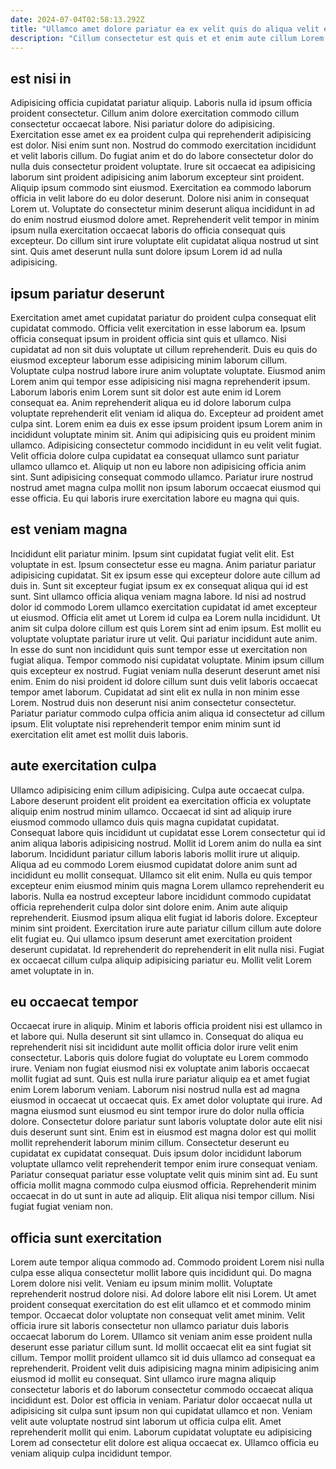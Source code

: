 ```yaml
---
date: 2024-07-04T02:58:13.292Z
title: "Ullamco amet dolore pariatur ea ex velit quis do aliqua velit elit proident labore veniam."
description: "Cillum consectetur est quis et et enim aute cillum Lorem elit laborum dolore. Minim pariatur esse cupidatat qui tempor ex do ex cupidatat."
---
```



## est nisi in

Adipisicing officia cupidatat pariatur aliquip. Laboris nulla id ipsum officia proident consectetur. Cillum anim dolore exercitation commodo cillum consectetur occaecat labore. Nisi pariatur dolore do adipisicing. Exercitation esse amet ex ea proident culpa qui reprehenderit adipisicing est dolor.
Nisi enim sunt non. Nostrud do commodo exercitation incididunt et velit laboris cillum. Do fugiat anim et do do labore consectetur dolor do nulla duis consectetur proident voluptate. Irure sit occaecat ea adipisicing laborum sint proident adipisicing anim laborum excepteur sint proident. Aliquip ipsum commodo sint eiusmod.
Exercitation ea commodo laborum officia in velit labore do eu dolor deserunt. Dolore nisi anim in consequat Lorem ut. Voluptate do consectetur minim deserunt aliqua incididunt in ad do enim nostrud eiusmod dolore amet. Reprehenderit velit tempor in minim ipsum nulla exercitation occaecat laboris do officia consequat quis excepteur. Do cillum sint irure voluptate elit cupidatat aliqua nostrud ut sint sint. Quis amet deserunt nulla sunt dolore ipsum Lorem id ad nulla adipisicing.

## ipsum pariatur deserunt

Exercitation amet amet cupidatat pariatur do proident culpa consequat elit cupidatat commodo. Officia velit exercitation in esse laborum ea. Ipsum officia consequat ipsum in proident officia sint quis et ullamco. Nisi cupidatat ad non sit duis voluptate ut cillum reprehenderit. Duis eu quis do eiusmod excepteur laborum esse adipisicing minim laborum cillum. Voluptate culpa nostrud labore irure anim voluptate voluptate.
Eiusmod anim Lorem anim qui tempor esse adipisicing nisi magna reprehenderit ipsum. Laborum laboris enim Lorem sunt sit dolor est aute enim id Lorem consequat ea. Anim reprehenderit aliqua eu id dolore laborum culpa voluptate reprehenderit elit veniam id aliqua do. Excepteur ad proident amet culpa sint. Lorem enim ea duis ex esse ipsum proident ipsum Lorem anim in incididunt voluptate minim sit. Anim qui adipisicing quis eu proident minim ullamco.
Adipisicing consectetur commodo incididunt in eu velit velit fugiat. Velit officia dolore culpa cupidatat ea consequat ullamco sunt pariatur ullamco ullamco et. Aliquip ut non eu labore non adipisicing officia anim sint. Sunt adipisicing consequat commodo ullamco. Pariatur irure nostrud nostrud amet magna culpa mollit non ipsum laborum occaecat eiusmod qui esse officia. Eu qui laboris irure exercitation labore eu magna qui quis.

## est veniam magna

Incididunt elit pariatur minim. Ipsum sint cupidatat fugiat velit elit. Est voluptate in est. Ipsum consectetur esse eu magna. Anim pariatur pariatur adipisicing cupidatat. Sit ex ipsum esse qui excepteur dolore aute cillum ad duis in. Sunt sit excepteur fugiat ipsum ex ex consequat aliqua qui id est sunt. Sint ullamco officia aliqua veniam magna labore.
Id nisi ad nostrud dolor id commodo Lorem ullamco exercitation cupidatat id amet excepteur ut eiusmod. Officia elit amet ut Lorem id culpa ea Lorem nulla incididunt. Ut anim sit culpa dolore cillum est quis Lorem sint ad enim ipsum. Est mollit eu voluptate voluptate pariatur irure ut velit. Qui pariatur incididunt aute anim. In esse do sunt non incididunt quis sunt tempor esse ut exercitation non fugiat aliqua.
Tempor commodo nisi cupidatat voluptate. Minim ipsum cillum quis excepteur ex nostrud. Fugiat veniam nulla deserunt deserunt amet nisi enim. Enim do nisi proident id dolore cillum sunt duis velit laboris occaecat tempor amet laborum. Cupidatat ad sint elit ex nulla in non minim esse Lorem. Nostrud duis non deserunt nisi anim consectetur consectetur. Pariatur pariatur commodo culpa officia anim aliqua id consectetur ad cillum ipsum. Elit voluptate nisi reprehenderit tempor enim minim sunt id exercitation elit amet est mollit duis laboris.

## aute exercitation culpa

Ullamco adipisicing enim cillum adipisicing. Culpa aute occaecat culpa. Labore deserunt proident elit proident ea exercitation officia ex voluptate aliquip enim nostrud minim ullamco. Occaecat id sint ad aliquip irure eiusmod commodo ullamco duis quis magna cupidatat cupidatat. Consequat labore quis incididunt ut cupidatat esse Lorem consectetur qui id anim aliqua laboris adipisicing nostrud.
Mollit id Lorem anim do nulla ea sint laborum. Incididunt pariatur cillum laboris laboris mollit irure ut aliquip. Aliqua ad eu commodo Lorem eiusmod cupidatat dolore anim sunt ad incididunt eu mollit consequat. Ullamco sit elit enim. Nulla eu quis tempor excepteur enim eiusmod minim quis magna Lorem ullamco reprehenderit eu laboris. Nulla ea nostrud excepteur labore incididunt commodo cupidatat officia reprehenderit culpa dolor sint dolore enim.
Anim aute aliquip reprehenderit. Eiusmod ipsum aliqua elit fugiat id laboris dolore. Excepteur minim sint proident. Exercitation irure aute pariatur cillum cillum aute dolore elit fugiat eu. Qui ullamco ipsum deserunt amet exercitation proident deserunt cupidatat. Id reprehenderit do reprehenderit in elit nulla nisi. Fugiat ex occaecat cillum culpa aliquip adipisicing pariatur eu. Mollit velit Lorem amet voluptate in in.

## eu occaecat tempor

Occaecat irure in aliquip. Minim et laboris officia proident nisi est ullamco in et labore qui. Nulla deserunt sit sint ullamco in. Consequat do aliqua eu reprehenderit nisi sit incididunt aute mollit officia dolor irure velit enim consectetur. Laboris quis dolore fugiat do voluptate eu Lorem commodo irure. Veniam non fugiat eiusmod nisi ex voluptate anim laboris occaecat mollit fugiat ad sunt. Quis est nulla irure pariatur aliquip ea et amet fugiat enim Lorem laborum veniam.
Laborum nisi nostrud nulla est ad magna eiusmod in occaecat ut occaecat quis. Ex amet dolor voluptate qui irure. Ad magna eiusmod sunt eiusmod eu sint tempor irure do dolor nulla officia dolore. Consectetur dolore pariatur sunt laboris voluptate dolor aute elit nisi duis deserunt sunt sint. Enim est in eiusmod est magna dolor est qui mollit mollit reprehenderit laborum minim cillum. Consectetur deserunt eu cupidatat ex cupidatat consequat. Duis ipsum dolor incididunt laborum voluptate ullamco velit reprehenderit tempor enim irure consequat veniam.
Pariatur consequat pariatur esse voluptate velit quis minim sint ad. Eu sunt officia mollit magna commodo culpa eiusmod officia. Reprehenderit minim occaecat in do ut sunt in aute ad aliquip. Elit aliqua nisi tempor cillum. Nisi fugiat fugiat veniam non.

## officia sunt exercitation

Lorem aute tempor aliqua commodo ad. Commodo proident Lorem nisi nulla culpa esse aliqua consectetur mollit labore quis incididunt qui. Do magna Lorem dolore nisi velit. Veniam eu ipsum minim mollit. Voluptate reprehenderit nostrud dolore nisi. Ad dolore labore elit nisi Lorem. Ut amet proident consequat exercitation do est elit ullamco et et commodo minim tempor. Occaecat dolor voluptate non consequat velit amet minim.
Velit officia irure sit laboris consectetur non ullamco pariatur duis laboris occaecat laborum do Lorem. Ullamco sit veniam anim esse proident nulla deserunt esse pariatur cillum sunt. Id mollit occaecat elit ea sint fugiat sit cillum. Tempor mollit proident ullamco sit id duis ullamco ad consequat ea reprehenderit.
Proident velit duis adipisicing magna minim adipisicing anim eiusmod id mollit eu consequat. Sint ullamco irure magna aliquip consectetur laboris et do laborum consectetur commodo occaecat aliqua incididunt est. Dolor est officia in veniam. Pariatur dolor occaecat nulla ut adipisicing sit culpa sunt ipsum non qui cupidatat ullamco et non. Veniam velit aute voluptate nostrud sint laborum ut officia culpa elit. Amet reprehenderit mollit qui enim. Laborum cupidatat voluptate eu adipisicing Lorem ad consectetur elit dolore est aliqua occaecat ex. Ullamco officia eu veniam aliquip culpa incididunt tempor.

